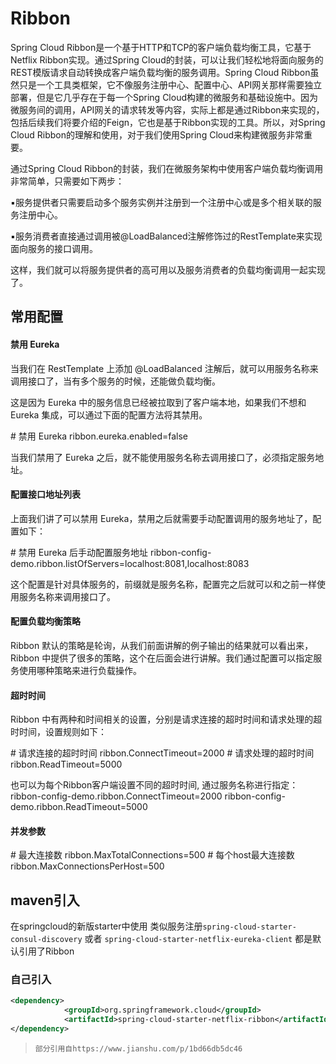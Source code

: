 # Ribbon

Spring Cloud Ribbon是一个基于HTTP和TCP的客户端负载均衡工具，它基于Netflix Ribbon实现。通过Spring Cloud的封装，可以让我们轻松地将面向服务的REST模版请求自动转换成客户端负载均衡的服务调用。Spring Cloud Ribbon虽然只是一个工具类框架，它不像服务注册中心、配置中心、API网关那样需要独立部署，但是它几乎存在于每一个Spring Cloud构建的微服务和基础设施中。因为微服务间的调用，API网关的请求转发等内容，实际上都是通过Ribbon来实现的，包括后续我们将要介绍的Feign，它也是基于Ribbon实现的工具。所以，对Spring Cloud Ribbon的理解和使用，对于我们使用Spring Cloud来构建微服务非常重要。

通过Spring Cloud Ribbon的封装，我们在微服务架构中使用客户端负载均衡调用非常简单，只需要如下两步：

​    ▪️服务提供者只需要启动多个服务实例并注册到一个注册中心或是多个相关联的服务注册中心。

​    ▪️服务消费者直接通过调用被@LoadBalanced注解修饰过的RestTemplate来实现面向服务的接口调用。

​    这样，我们就可以将服务提供者的高可用以及服务消费者的负载均衡调用一起实现了。

## 常用配置

#### 禁用 Eureka

当我们在 RestTemplate 上添加 @LoadBalanced 注解后，就可以用服务名称来调用接口了，当有多个服务的时候，还能做负载均衡。

这是因为 Eureka 中的服务信息已经被拉取到了客户端本地，如果我们不想和 Eureka 集成，可以通过下面的配置方法将其禁用。

\# 禁用 Eureka
ribbon.eureka.enabled=false

当我们禁用了 Eureka 之后，就不能使用服务名称去调用接口了，必须指定服务地址。

####  配置接口地址列表

上面我们讲了可以禁用 Eureka，禁用之后就需要手动配置调用的服务地址了，配置如下：

\# 禁用 Eureka 后手动配置服务地址
ribbon-config-demo.ribbon.listOfServers=localhost:8081,localhost:8083

这个配置是针对具体服务的，前缀就是服务名称，配置完之后就可以和之前一样使用服务名称来调用接口了。

#### 配置负载均衡策略

Ribbon 默认的策略是轮询，从我们前面讲解的例子输出的结果就可以看出来，Ribbon 中提供了很多的策略，这个在后面会进行讲解。我们通过配置可以指定服务使用哪种策略来进行负载操作。

#### 超时时间

Ribbon 中有两种和时间相关的设置，分别是请求连接的超时时间和请求处理的超时时间，设置规则如下：

\# 请求连接的超时时间
ribbon.ConnectTimeout=2000
\# 请求处理的超时时间
ribbon.ReadTimeout=5000

也可以为每个Ribbon客户端设置不同的超时时间, 通过服务名称进行指定：
ribbon-config-demo.ribbon.ConnectTimeout=2000
ribbon-config-demo.ribbon.ReadTimeout=5000

#### 并发参数

\# 最大连接数
ribbon.MaxTotalConnections=500
\# 每个host最大连接数
ribbon.MaxConnectionsPerHost=500



## maven引入

在springcloud的新版starter中使用 类似服务注册`spring-cloud-starter-consul-discovery` 或者 `spring-cloud-starter-netflix-eureka-client` 都是默认引用了Ribbon

### 自己引入

```xml
<dependency>
            <groupId>org.springframework.cloud</groupId>
            <artifactId>spring-cloud-starter-netflix-ribbon</artifactId>
</dependency>
```



















>     部分引用自https://www.jianshu.com/p/1bd66db5dc46